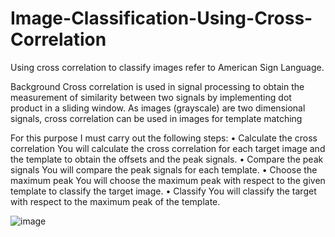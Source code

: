 # Image-Classification-Using-Cross-Correlation
Using cross correlation to classify images refer to American Sign Language.

Background
Cross correlation is used in signal processing to obtain the measurement of similarity between two signals by
implementing dot product in a sliding window. As images (grayscale) are two dimensional signals, cross correlation can be used in images for template matching

 For this purpose I must carry out the following steps:
• Calculate the cross correlation You will calculate the cross correlation for each target image and the template to obtain the offsets and the peak signals.
• Compare the peak signals You will compare the peak signals for each template.
• Choose the maximum peak You will choose the maximum peak with respect to the given template to classify the target image.
• Classify You will classify the target with respect to the maximum peak of the template.

![image](https://github.com/OCanSagbas/Image-Classification-Using-Cross-Correlation/assets/73585899/d1682f81-bb1d-4313-84f2-500d5b1bf2e5)


